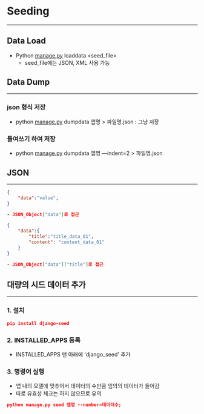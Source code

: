 # Seeding

---

## Data Load

- Python [manage.py](http://manage.py) loaddata <seed_file>
    - seed_file에는 JSON, XML 사용 가능

## Data Dump

---

### json 형식 저장

- python [manage.py](http://manage.py) dumpdata 앱명 > 파일명.json : 그냥 저장

### 들여쓰기 하여 저장

- python [manage.py](http://manage.py) dumpdata 앱명 —indent=2 > 파일명.json

## JSON

---

```json
{
	"data":"value",
}

- JSON_Object["data"]로 접근

{
	"data":{
		"title":"title_data_01",
		"content": "content_data_01"
	}
}

- JSON_Object["data"]["title"]로 접근
```

## 대량의 시드 데이터 추가

---

### 1. 설치

```json
pip install django-seed
```

### 2. INSTALLED_APPS 등록

- INSTALLED_APPS 맨 아래에 'django_seed' 추가

### 3. 명령어 실행
- 앱 내의 모델에 맞추어서 데이터의 수만큼 임의의 데이터가 들어감
- 따로 유효성 체크는 하지 않으므로 유의
```json
python manage.py seed 앱명 --number=데이터수;
```

